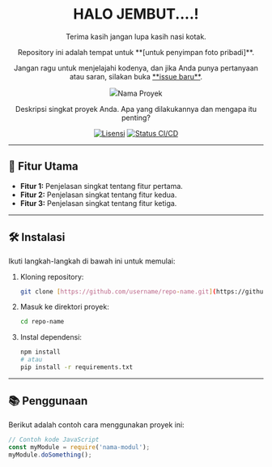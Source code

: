 <div align="center">
  <h1>HALO JEMBUT....!</h1>
  <p>Terima kasih jangan lupa kasih nasi kotak.</p>
  <p>Repository ini adalah tempat untuk **[untuk penyimpan foto pribadi]**.</p>
  <p>Jangan ragu untuk menjelajahi kodenya, dan jika Anda punya pertanyaan atau saran, silakan buka <a href="#">**issue baru**</a>.</p>
</div>
<div align="center">
  <img src=Assets/Logo.png althMIZA TAWAKASHI
  <h1>Nama Proyek</h1>
  <p>Deskripsi singkat proyek Anda. Apa yang dilakukannya dan mengapa itu penting?</p>

  [![Lisensi](https://img.shields.io/github/license/username/repo-name)](https://github.com/username/repo-name/blob/main/LICENSE)
  [![Status CI/CD](https://img.shields.io/github/actions/workflow/status/username/repo-name/ci.yml)](https://github.com/username/repo-name/actions/workflows/ci.yml)
</div>

---

## 🚀 Fitur Utama

-   **Fitur 1:** Penjelasan singkat tentang fitur pertama.
-   **Fitur 2:** Penjelasan singkat tentang fitur kedua.
-   **Fitur 3:** Penjelasan singkat tentang fitur ketiga.

---

## 🛠️ Instalasi

Ikuti langkah-langkah di bawah ini untuk memulai:

1.  Kloning repository:
    ```bash
    git clone [https://github.com/username/repo-name.git](https://github.com/username/repo-name.git)
    ```
2.  Masuk ke direktori proyek:
    ```bash
    cd repo-name
    ```
3.  Instal dependensi:
    ```bash
    npm install
    # atau
    pip install -r requirements.txt
    ```

---

## 📚 Penggunaan

Berikut adalah contoh cara menggunakan proyek ini:

```js
// Contoh kode JavaScript
const myModule = require('nama-modul');
myModule.doSomething();

